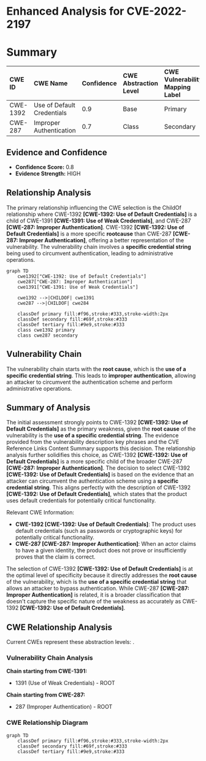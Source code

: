 # Enhanced Analysis for CVE-2022-2197

# Summary
| CWE ID  | CWE Name                                                                 | Confidence | CWE Abstraction Level | CWE Vulnerability Mapping Label | CWE-Vulnerability Mapping Notes |
| :-------- | :----------------------------------------------------------------------- | :---------- | :---------------------- | :-------------------------------- | :------------------------------ |
| CWE-1392  | Use of Default Credentials                                               | 0.9        | Base                    | Primary                           | Allowed                       |
| CWE-287   | Improper Authentication                                                  | 0.7        | Class                   | Secondary                         | Discouraged                    |

## Evidence and Confidence

*   **Confidence Score:** 0.8
*   **Evidence Strength:** HIGH

## Relationship Analysis
The primary relationship influencing the CWE selection is the ChildOf relationship where CWE-1392 **[CWE-1392: Use of Default Credentials]** is a child of CWE-1391 **[CWE-1391: Use of Weak Credentials]**, and CWE-287 **[CWE-287: Improper Authentication]**. CWE-1392 **[CWE-1392: Use of Default Credentials]** is a more specific **rootcause** than CWE-287 **[CWE-287: Improper Authentication]**, offering a better representation of the vulnerability. The vulnerability chain involves a **specific credential string** being used to circumvent authentication, leading to administrative operations.

```mermaid
graph TD
    cwe1392["CWE-1392: Use of Default Credentials"]
    cwe287["CWE-287: Improper Authentication"]
    cwe1391["CWE-1391: Use of Weak Credentials"]
    
    cwe1392 -->|CHILDOF| cwe1391
    cwe287 -->|CHILDOF| cwe284
    
    classDef primary fill:#f96,stroke:#333,stroke-width:2px
    classDef secondary fill:#69f,stroke:#333
    classDef tertiary fill:#9e9,stroke:#333
    class cwe1392 primary
    class cwe287 secondary
```

## Vulnerability Chain
The vulnerability chain starts with the **root cause**, which is the **use of a specific credential string**. This leads to **improper authentication**, allowing an attacker to circumvent the authentication scheme and perform administrative operations.

## Summary of Analysis
The initial assessment strongly points to CWE-1392 **[CWE-1392: Use of Default Credentials]** as the primary weakness, given the **root cause** of the vulnerability is the **use of a specific credential string**. The evidence provided from the vulnerability description key phrases and the CVE Reference Links Content Summary supports this decision. The relationship analysis further solidifies this choice, as CWE-1392 **[CWE-1392: Use of Default Credentials]** is a more specific child of the broader CWE-287 **[CWE-287: Improper Authentication]**. The decision to select CWE-1392 **[CWE-1392: Use of Default Credentials]** is based on the evidence that an attacker can circumvent the authentication scheme using a **specific credential string**. This aligns perfectly with the description of CWE-1392 **[CWE-1392: Use of Default Credentials]**, which states that the product uses default credentials for potentially critical functionality.

Relevant CWE Information:

*   **CWE-1392 [CWE-1392: Use of Default Credentials]**: The product uses default credentials (such as passwords or cryptographic keys) for potentially critical functionality.
*   **CWE-287 [CWE-287: Improper Authentication]**: When an actor claims to have a given identity, the product does not prove or insufficiently proves that the claim is correct.

The selection of CWE-1392 **[CWE-1392: Use of Default Credentials]** is at the optimal level of specificity because it directly addresses the **root cause** of the vulnerability, which is the **use of a specific credential string** that allows an attacker to bypass authentication. While CWE-287 **[CWE-287: Improper Authentication]** is related, it is a broader classification that doesn't capture the specific nature of the weakness as accurately as CWE-1392 **[CWE-1392: Use of Default Credentials]**.


## CWE Relationship Analysis

Current CWEs represent these abstraction levels: .


### Vulnerability Chain Analysis

**Chain starting from CWE-1391:**
- 1391 (Use of Weak Credentials) - ROOT


**Chain starting from CWE-287:**
- 287 (Improper Authentication) - ROOT



### CWE Relationship Diagram

```mermaid
graph TD
    classDef primary fill:#f96,stroke:#333,stroke-width:2px
    classDef secondary fill:#69f,stroke:#333
    classDef tertiary fill:#9e9,stroke:#333
```